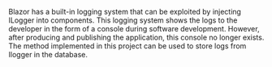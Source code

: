 Blazor has a built-in logging system that can be exploited by injecting ILogger into components.
This logging system shows the logs to the developer in the form of a console during software development.
However, after producing and publishing the application, this console no longer exists.
The method implemented in this project can be used to store logs from Ilogger in the database.
